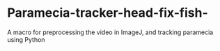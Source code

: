 # Paramecia-tracker-head-fix-fish-
A macro for preprocessing the video in ImageJ, and tracking paramecia using Python
